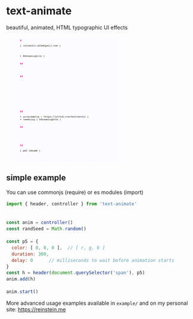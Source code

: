 # text-animate

beautiful, animated, HTML typographic UI effects

![alt text](example.gif "example of usage from my personal website https://reinstein.me")


## simple example

You can use commonjs (require) or es modules (import)

```javascript
import { header, controller } from 'text-animate'


const anim = controller()
const randSeed = Math.random()

const p5 = {
  color: [ 0, 0, 0 ],  // [ r, g, b ]
  duration: 300,
  delay: 0      // milliseconds to wait before animation starts
}
const h = header(document.querySelector('span'), p5)
anim.add(h)

anim.start()
```

More advanced usage examples available in `example/` and on my personal site: https://reinstein.me
